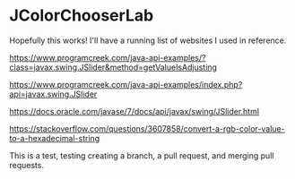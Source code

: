 # JColorChooserLab
Hopefully this works! I'll have a running list of websites I used in reference.

https://www.programcreek.com/java-api-examples/?class=javax.swing.JSlider&method=getValueIsAdjusting

https://www.programcreek.com/java-api-examples/index.php?api=javax.swing.JSlider

https://docs.oracle.com/javase/7/docs/api/javax/swing/JSlider.html

https://stackoverflow.com/questions/3607858/convert-a-rgb-color-value-to-a-hexadecimal-string

This is a test, testing creating a branch, a pull request, and merging pull requests.
